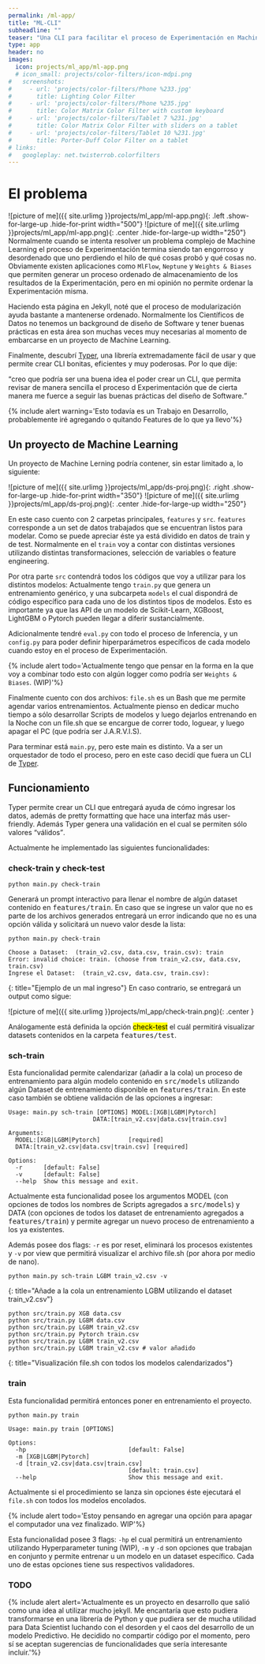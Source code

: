 ```yaml
---
permalink: /ml-app/
title: "ML-CLI"
subheadline: ""
teaser: "Una CLI para facilitar el proceso de Experimentación en Machine Learning"
type: app
header: no
images:
  icon: projects/ml_app/ml-app.png
  # icon_small: projects/color-filters/icon-mdpi.png
#   screenshots:
#     - url: 'projects/color-filters/Phone %233.jpg'
#       title: Lighting Color Filter
#     - url: 'projects/color-filters/Phone %235.jpg'
#       title: Color Matrix Color Filter with custom keyboard
#     - url: 'projects/color-filters/Tablet 7 %231.jpg'
#       title: Color Matrix Color Filter with sliders on a tablet
#     - url: 'projects/color-filters/Tablet 10 %231.jpg'
#       title: Porter-Duff Color Filter on a tablet
# links:
#   googleplay: net.twisterrob.colorfilters
---
```


# El problema

![picture of me]({{ site.urlimg }}projects/ml_app/ml-app.png){: .left .show-for-large-up .hide-for-print width="500"}
![picture of me]({{ site.urlimg }}projects/ml_app/ml-app.png){: .center .hide-for-large-up width="250"} 
Normalmente cuando se intenta resolver un problema complejo de Machine Learning el proceso de Experimentación termina siendo tan engorroso y desordenado que uno perdiendo el hilo de qué cosas probó y qué cosas no. Obviamente existen aplicaciones como `MlFlow`, `Neptune` y `Weights & Biases` que permiten generar un proceso ordenado de almacenamiento de los resultados de la Experimentación, pero en mi opinión no permite ordenar la Experimentación misma.

Haciendo esta página en Jekyll, noté que el proceso de modularización ayuda bastante a mantenerse ordenado. Normalmente los Científicos de Datos no tenemos un background de diseño de Software y tener buenas prácticas en esta área son muchas veces muy necesarias al momento de embarcarse en un proyecto de Machine Learning.

Finalmente, descubrí [Typer](https://typer.tiangolo.com/), una librería extremadamente fácil de usar y que permite crear CLI bonitas, eficientes y muy poderosas. Por lo que dije: 

<q>creo que podría ser una buena idea el poder crear un CLI, que permita revisar de manera sencilla el proceso d Experimentación que de cierta manera me fuerce a seguir las buenas prácticas del diseño de Software.</q>

{% include alert warning='Esto todavía es un Trabajo en Desarrollo, probablemente iré agregando o quitando Features de lo que ya llevo'%}

## Un proyecto de Machine Learning

Un proyecto de Machine Lerning podría contener, sin estar limitado a, lo siguiente:

![picture of me]({{ site.urlimg }}projects/ml_app/ds-proj.png){: .right .show-for-large-up .hide-for-print width="350"}
![picture of me]({{ site.urlimg }}projects/ml_app/ds-proj.png){: .center .hide-for-large-up width="250"} 

En este caso cuento con 2 carpetas principales, `features` y `src`. `features` corresponde a un set de datos trabajados que se encuentran listos para modelar. Como se puede apreciar éste ya está dividido en datos de train y de test. Normalmente en el `train` voy a contar con distintas versiones utilizando distintas transformaciones, selección de variables o feature engineering.

 Por otra parte `src` contendrá todos los códigos que voy a utilizar para los distintos modelos: Actualmente tengo `train.py` que genera un entrenamiento genérico, y una subcarpeta `models` el cual dispondrá de código específico para cada uno de los distintos tipos de modelos. Esto es importante ya que las API de un modelo de Scikit-Learn, XGBoost, LightGBM o Pytorch pueden llegar a diferir sustancialmente. 
 
 Adicionalmente tendré `eval.py` con todo el proceso de Inferencia, y un `config.py` para poder definir hiperparámetros específicos de cada modelo cuando estoy en el proceso de Experimentación.

{% include alert todo='Actualmente tengo que pensar en la forma en la que voy a combinar todo esto con algún logger como podría ser `Weights & Biases`. (WIP)'%}

Finalmente cuento con dos archivos: `file.sh` es un Bash que me permite agendar varios entrenamientos. Actualmente pienso en dedicar mucho tiempo a sólo desarrollar Scripts de modelos y luego dejarlos entrenando en la Noche con un file.sh que se encargue de correr todo, loguear, y luego apagar el PC (que podría ser J.A.R.V.I.S). 

Para terminar está `main.py`, pero este main es distinto. Va a ser un orquestador de todo el proceso, pero en este caso decidí que fuera un CLI de [Typer](https://typer.tiangolo.com/).

## Funcionamiento

Typer permite crear un CLI que entregará ayuda de cómo ingresar los datos, además de pretty formatting que hace una interfaz más user-friendly. Además Typer genera una validación en el cual se permiten sólo valores <q>válidos</q>.

Actualmente he implementado las siguientes funcionalidades:

### check-train y check-test
```shell
python main.py check-train
```
Generará un prompt interactivo para llenar el nombre de algún dataset contenido en <samp>features/train</samp>. En caso que se ingrese un valor que no es parte de los archivos generados entregará un error indicando que no es una opción válida y solicitará un nuevo valor desde la lista:

```shell
python main.py check-train

Choose a Dataset:  (train_v2.csv, data.csv, train.csv): train
Error: invalid choice: train. (choose from train_v2.csv, data.csv, train.csv)
Ingrese el Dataset:  (train_v2.csv, data.csv, train.csv):
```
{: title="Ejemplo de un mal ingreso"}
 En caso contrario, se entregará un output como sigue:
 
![picture of me]({{ site.urlimg }}projects/ml_app/check-train.png){: .center }

Análogamente está definida la opción <mark>check-test</mark> el cuál permitirá visualizar datasets contenidos en la carpeta <samp>features/test</samp>.

### sch-train

Esta funcionalidad permite calendarizar (añadir a la cola) un proceso de entrenamiento para algún modelo contenido en <samp>src/models</samp> utilizando algún Dataset de entrenamiento disponible en <samp>features/train</samp>. En este caso también se obtiene validación de las opciones a ingresar:

```shell
Usage: main.py sch-train [OPTIONS] MODEL:[XGB|LGBM|Pytorch]
                        DATA:[train_v2.csv|data.csv|train.csv]

Arguments:
  MODEL:[XGB|LGBM|Pytorch]        [required]
  DATA:[train_v2.csv|data.csv|train.csv] [required]

Options:
  -r      [default: False]
  -v      [default: False]
  --help  Show this message and exit.
```

Actualmente esta funcionalidad posee los argumentos MODEL (con opciones de todos los nombres de Scripts agregados a <samp>src/models</samp>) y DATA (con opciones de todos los dataset de entrenamiento agregados a <samp>features/train</samp>) y permite agregar un nuevo proceso de entrenamiento a los ya existentes.

Además posee dos flags: `-r` es por reset, eliminará los procesos existentes y `-v` por view que permitirá visualizar el archivo file.sh (por ahora por medio de nano).

```shell
python main.py sch-train LGBM train_v2.csv -v
```
{: title="Añade a la cola un entrenamiento LGBM utilizando el dataset train_v2.csv"}



```shell
python src/train.py XGB data.csv
python src/train.py LGBM data.csv
python src/train.py LGBM train_v2.csv
python src/train.py Pytorch train.csv
python src/train.py LGBM train_v2.csv
python src/train.py LGBM train_v2.csv # valor añadido
```
{: title="Visualización file.sh con todos los modelos calendarizados"}


### train

Esta funcionalidad permitirá entonces poner en entrenamiento el proyecto.

```shell
python main.py train 
```

```shell
Usage: main.py train [OPTIONS]

Options:
  -hp                             [default: False]
  -m [XGB|LGBM|Pytorch]
  -d [train_v2.csv|data.csv|train.csv]
                                  [default: train.csv]
  --help                          Show this message and exit.
```

Actualmente si el procedimiento se lanza sin opciones éste ejecutará el `file.sh` con todos los modelos encolados. 

{% include alert todo='Estoy pensando en agregar una opción para apagar el computador una vez finalizado. WIP'%}

Esta funcionalidad posee 3 flags: `-hp` el cual permitirá un entrenamiento utilizando Hyperparameter tuning (WIP), `-m` y `-d` son opciones que trabajan en conjunto y permite entrenar u un modelo en un dataset específico. Cada uno de estas opciones tiene sus respectivos validadores.

### TODO

{% include alert alert='Actualmente es un proyecto en desarrollo que salió como una idea al utilizar mucho jekyll. Me encantaría que esto pudiera transformarse en una librería de Python y que pudiera ser de mucha utilidad para Data Scientist luchando con el desorden y el caos del desarrollo de un modelo Predictivo. He decidido no compartir código por el momento, pero sí se aceptan sugerencias de funcionalidades que sería interesante incluir.'%}



















